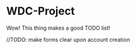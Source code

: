 # WDC-Project

Wow! This thing makes a good TODO list! 

//TODO: make forms clear upon account creation

